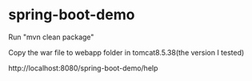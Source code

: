 # spring-boot-demo

Run "mvn clean package"

Copy the war file to webapp folder in tomcat8.5.38(the version I tested)

http://localhost:8080/spring-boot-demo/help
